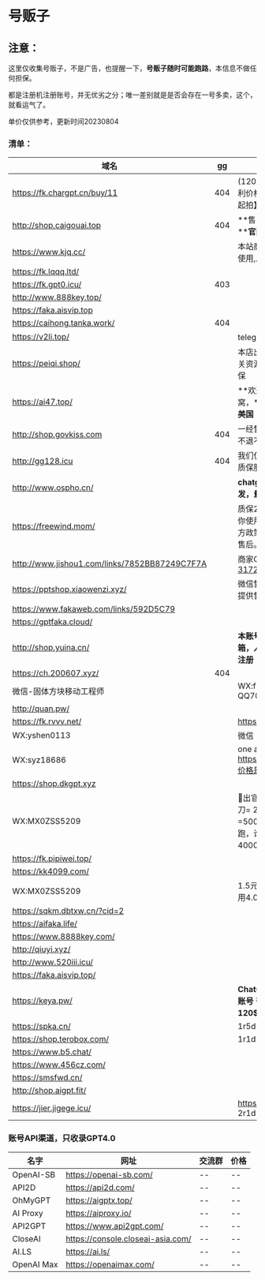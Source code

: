 # 号贩子

##  注意： 

这里仅收集号贩子，不是广告，也提醒一下，**号贩子随时可能跑路**，本信息不做任何担保。

都是注册机注册账号，并无优劣之分；唯一差别就是是否会存在一号多卖，这个，就看运气了。

单价仅供参考，更新时间20230804

###  清单：


| 域名                                          | gg   | 广告语                                                       | $5   | $120 |
| --------------------------------------------- | ---- | ------------------------------------------------------------ | ---- | ---- |
| https://fk.chargpt.cn/buy/11                  | 404  | (120刀Key)【限时福利价格1.6元/个，5个起拍】                  |      |      |
| http://shop.caigouai.top                      | 404  | **售出后，质保7天！****官网直登即可！**                      | ¥2   |      |
| https://www.kjq.cc/                           |      | 本站商品仅供学习测试使用,质保24小时                          | ¥2   |      |
| https://fk.lqqq.ltd/                          |      |                                                              | ¥3.2 |      |
| https://fk.gpt0.icu/                          | 403  |                                                              | ¥3   |      |
| http://www.888key.top/                        |      |                                                              | ¥2   | ¥50  |
| https://faka.aisvip.top                       |      |                                                              | ¥2.5 |      |
| https://caihong.tanka.work/                   | 404  |                                                              | ¥8   |      |
| https://v2li.top/                             |      | telegram客服                                                 | ¥2   |      |
| https://peiqi.shop/                           |      | 本店出售ChatGPT相关资源，低价实惠带质保                      | ¥20  |      |
| https://ai47.top/                             |      | **欢迎光临AI 佩奇小窝，****团队肉身在🇺🇸美国**                | ¥3   | ¥85  |
| http://shop.govkiss.com                       | 404  | 一经售出，非质量问题不退不换。                               |      |      |
| http://gg128.icu                              | 404  | 我们仅提供24小时的质保服务。                                 | ¥1.5 |      |
| http://www.ospho.cn/                          |      | **chatgpt账号支持批发，量大谈价格**                          | ¥2.8 | ¥45  |
| https://freewind.mom/                         |      | 质保24h首登，后续因你使用方式错误或是官方政策改变导致封号不售后。 | ¥3   |      |
| http://www.jishou1.com/links/7852BB87249C7F7A |      | 商家QQ：[317223337](http://wpa.qq.com/msgrd?v=1&uin=317223337&site=www.jishouwang.com&menu=yes') | ¥8   |      |
| https://pptshop.xiaowenzi.xyz/                |      | 微信售后群，扫码加入提供售后支持                             | ¥8   |      |
| https://www.fakaweb.com/links/592D5C79        |      |                                                              | ¥3   |      |
| https://gptfaka.cloud/                        |      |                                                              | ¥3   |      |
| http://shop.yuina.cn/                         |      | **本账号使用德国本地邮箱，人在德国家庭环境注册**             | ¥2   |      |
| https://ch.200607.xyz/                        | 404  |                                                              | ¥8   |      |
| 微信-固体方块移动工程师                       |      | WX:f25f91 QQ7041521                                          | ¥1   | ¥50  |
| http://quan.pw/                               |      |                                                              | ¥2   |      |
| https://fk.rvvv.net/                          |      | https://ka.rvvv.net/                                         | ¥1   | ¥20  |
| WX:yshen0113                                  |      | 微信                                                         | ¥1   | ¥25  |
| WX:syz18686                                   |      | one api https://api.dk666.cc/,价格是token 1:5                |      |      |
| https://shop.dkgpt.xyz                        |      |                                                              | ¥1   | ¥50  |
| WX:MX0ZSS5209                                 |      | 🎉出官方直连4.0，100刀=  250元，200刀=500元，2人跑跑跑，谁快谁就赚  ，40000转速 |      | ¥30  |
| https://fk.pipiwei.top/                       |      |                                                              | ¥5   | ¥45  |
| https://kk4099.com/                           |      |                                                              | ¥20  | ¥100 |
| WX:MX0ZSS5209                                 |      | 1.5元每刀，可免费试用4.0                                     |      | ¥30  |
| https://sqkm.dbtxw.cn/?cid=2                  |      |                                                              | ¥3   |      |
| https://aifaka.life/                          |      |                                                              | ¥1.5 | ¥30  |
| https://www.8888key.com/                      |      |                                                              | ¥1   | ¥50  |
| http://qiuyi.xyz/                             |      |                                                              | ¥8   | ¥48  |
| http://www.520iii.icu/                        |      |                                                              | ¥1   |      |
| https://faka.aisvip.top/                      |      |                                                              | ¥1   | ¥30  |
| https://keya.pw/                              |      | **ChatGPT 不限速5$ 账号 带Key 速率等同120$ 质保7天**         | ¥4   |      |
| https://spka.cn/                              |      | 1r5d                                                         | ¥1.5 |      |
| https://shop.terobox.com/                     |      | 1r1d                                                         | ¥15  |      |
| https://www.b5.chat/                          |      |                                                              | ¥10  | ¥25  |
| https://www.456cz.com/                        |      |                                                              | ¥1   |      |
| https://smsfwd.cn/                            |      |                                                              | ¥3.5 |      |
| http://shop.aigpt.fit/                        |      |                                                              | ¥2.5 |      |
| https://jier.jigege.icu/                      |      | https://api.s-ai.cc/ 2r1d                                    | ¥1.7 |      |



### 账号API渠道，只收录GPT4.0

| 名字       | 网址                              | 交流群 | 价格 |
| ---------- | --------------------------------- | ------ | ---- |
| OpenAI-SB  | https://openai-sb.com/            | --     | --   |
| API2D      | https://api2d.com/                | --     | --   |
| OhMyGPT    | https://aigptx.top/               | --     | --   |
| AI Proxy   | https://aiproxy.io/               | --     | --   |
| API2GPT    | https://www.api2gpt.com/          | --     | --   |
| CloseAI    | https://console.closeai-asia.com/ | --     | --   |
| AI.LS      | https://ai.ls/                    | --     | --   |
| OpenAI Max | https://openaimax.com/            | --     | --   |



